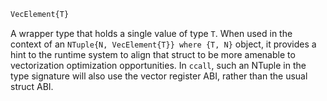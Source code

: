 ```julia
VecElement{T}
```

A wrapper type that holds a single value of type `T`. When used in the context of an `NTuple{N, VecElement{T}} where {T, N}` object, it provides a hint to the runtime system to align that struct to be more amenable to vectorization optimization opportunities. In `ccall`, such an NTuple in the type signature will also use the vector register ABI, rather than the usual struct ABI.
